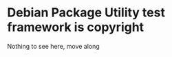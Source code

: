 Debian Package Utility test framework is copyright
==================================================

Nothing to see here, move along
